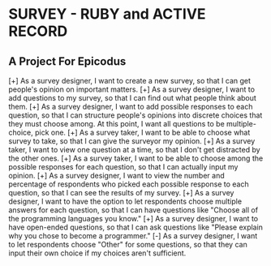 SURVEY - RUBY and ACTIVE RECORD
===============================

A Project For Epicodus
----------------------

[+] As a survey designer, I want to create a new survey, so that I can get people's opinion on important matters.
[+] As a survey designer, I want to add questions to my survey, so that I can find out what people think about them.
[+] As a survey designer, I want to add possible responses to each question, so that I can structure people's opinions into discrete choices that they must choose among. At this point, I want all questions to be multiple-choice, pick one.
[+] As a survey taker, I want to be able to choose what survey to take, so that I can give the surveyor my opinion.
[+] As a survey taker, I want to view one question at a time, so that I don't get distracted by the other ones.
[+] As a survey taker, I want to be able to choose among the possible responses for each question, so that I can actually input my opinion.
[+] As a survey designer, I want to view the number and percentage of respondents who picked each possible response to each question, so that I can see the results of my survey.
[+] As a survey designer, I want to have the option to let respondents choose multiple answers for each question, so that I can have questions like "Choose all of the programming languages you know."
[+] As a survey designer, I want to have open-ended questions, so that I can ask questions like "Please explain why you chose to become a programmer."
[-] As a survey designer, I want to let respondents choose "Other" for some questions, so that they can input their own choice if my choices aren't sufficient.
